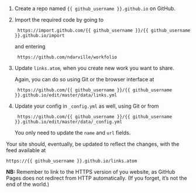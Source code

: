 1. Create a repo named `{{ github_username }}.github.io` on GitHub.
2. Import the required code by going to

        https://import.github.com/{{ github_username }}/{{ github_username }}.github.io/import

    and entering

        https://github.com/ndarville/workfolio

3. Update `links.atom`, when you create new work you want to share.

    Again, you can do so using Git or the browser interface at

        https://github.com/{{ github_username }}/{{ github_username }}.github.io/edit/master/data/links.yml

4. Update your config in `_config.yml` as well, using Git or from

        https://github.com/{{ github_username }}/{{ github_username }}.github.io/edit/master/data/_config.yml

    You only need to update the `name` and `url` fields.

Your site should, eventually, be updated to reflect the changes, with the feed available at

    https://{{ github_username }}.github.io/links.atom

**NB:** Remember to link to the HTTPS version of you website, as GitHub Pages does not redirect from HTTP automatically. (If you forget, it’s not the end of the world.)
